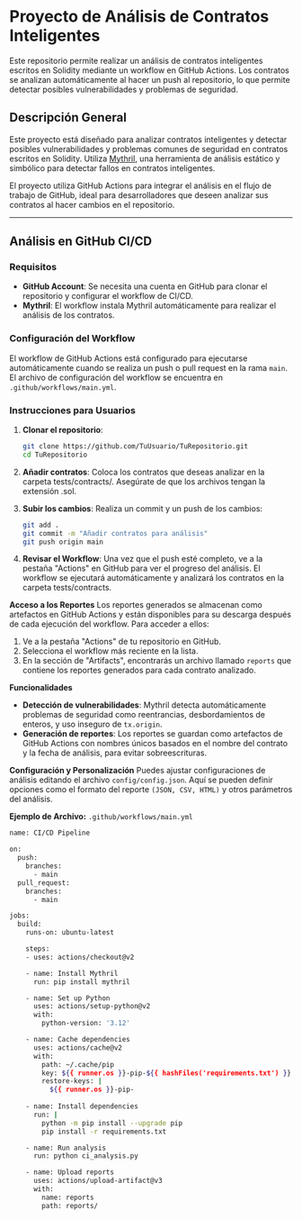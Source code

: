 # Proyecto de Análisis de Contratos Inteligentes

Este repositorio permite realizar un análisis de contratos inteligentes escritos en Solidity mediante un workflow en GitHub Actions. Los contratos se analizan automáticamente al hacer un push al repositorio, lo que permite detectar posibles vulnerabilidades y problemas de seguridad.

## Descripción General

Este proyecto está diseñado para analizar contratos inteligentes y detectar posibles vulnerabilidades y problemas comunes de seguridad en contratos escritos en Solidity. Utiliza [Mythril](https://github.com/ConsenSys/mythril), una herramienta de análisis estático y simbólico para detectar fallos en contratos inteligentes.

El proyecto utiliza GitHub Actions para integrar el análisis en el flujo de trabajo de GitHub, ideal para desarrolladores que deseen analizar sus contratos al hacer cambios en el repositorio.

---

## Análisis en GitHub CI/CD

### Requisitos

- **GitHub Account**: Se necesita una cuenta en GitHub para clonar el repositorio y configurar el workflow de CI/CD.
- **Mythril**: El workflow instala Mythril automáticamente para realizar el análisis de los contratos.

### Configuración del Workflow

El workflow de GitHub Actions está configurado para ejecutarse automáticamente cuando se realiza un push o pull request en la rama `main`. El archivo de configuración del workflow se encuentra en `.github/workflows/main.yml`.

### Instrucciones para Usuarios

1. **Clonar el repositorio**:
   ```bash
   git clone https://github.com/TuUsuario/TuRepositorio.git
   cd TuRepositorio
   
2. **Añadir contratos**: Coloca los contratos que deseas analizar en la carpeta tests/contracts/. Asegúrate de que los archivos tengan la extensión .sol.

3. **Subir los cambios**: Realiza un commit y un push de los cambios:
   ```bash
   git add .
   git commit -m "Añadir contratos para análisis"
   git push origin main

4. **Revisar el Workflow**: Una vez que el push esté completo, ve a la pestaña "Actions" en GitHub para ver el progreso del análisis. El workflow se ejecutará automáticamente y analizará los contratos en la carpeta tests/contracts.

**Acceso a los Reportes**
Los reportes generados se almacenan como artefactos en GitHub Actions y están disponibles para su descarga después de cada ejecución del workflow. Para acceder a ellos:
  1. Ve a la pestaña "Actions" de tu repositorio en GitHub.
  2. Selecciona el workflow más reciente en la lista.
  3. En la sección de "Artifacts", encontrarás un archivo llamado `reports` que contiene los reportes generados para cada contrato analizado.
     
**Funcionalidades**
-  **Detección de vulnerabilidades**: Mythril detecta automáticamente problemas de seguridad como reentrancias, desbordamientos de enteros, y uso inseguro de `tx.origin`.
-  **Generación de reportes**: Los reportes se guardan como artefactos de GitHub Actions con nombres únicos basados en el nombre del contrato y la fecha de análisis, para evitar sobreescrituras.
  
**Configuración y Personalización**
Puedes ajustar configuraciones de análisis editando el archivo `config/config.json`. Aquí se pueden definir opciones como el formato del reporte `(JSON, CSV, HTML)` y otros parámetros del análisis.

**Ejemplo de Archivo:** `.github/workflows/main.yml`
```bash
name: CI/CD Pipeline

on:
  push:
    branches:
      - main
  pull_request:
    branches:
      - main

jobs:
  build:
    runs-on: ubuntu-latest

    steps:
    - uses: actions/checkout@v2

    - name: Install Mythril
      run: pip install mythril

    - name: Set up Python
      uses: actions/setup-python@v2
      with:
        python-version: '3.12'

    - name: Cache dependencies
      uses: actions/cache@v2
      with:
        path: ~/.cache/pip
        key: ${{ runner.os }}-pip-${{ hashFiles('requirements.txt') }}
        restore-keys: |
          ${{ runner.os }}-pip-
          
    - name: Install dependencies
      run: |
        python -m pip install --upgrade pip
        pip install -r requirements.txt

    - name: Run analysis
      run: python ci_analysis.py

    - name: Upload reports
      uses: actions/upload-artifact@v3
      with:
        name: reports
        path: reports/
